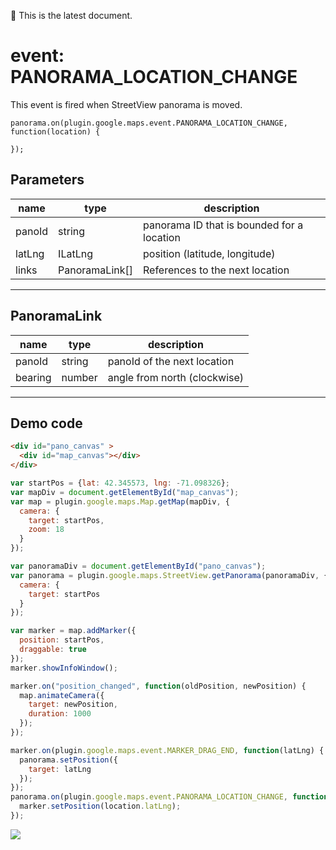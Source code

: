 :green_heart: This is the latest document.

# event: PANORAMA_LOCATION_CHANGE

This event is fired when StreetView panorama is moved.

```
panorama.on(plugin.google.maps.event.PANORAMA_LOCATION_CHANGE, function(location) {

});
```

## Parameters

name           | type           | description
---------------|----------------|-------------------------------------------------
panoId         | string         | panorama ID that is bounded for a location
latLng         | ILatLng        | position (latitude, longitude)
links          | PanoramaLink[] | References to the next location
----------------------------------------------------------------------------------

## PanoramaLink

name           | type           | description
---------------|----------------|-------------------------------------------------
panoId         | string         | panoId of the next location
bearing        | number         | angle from north (clockwise)
----------------------------------------------------------------------------------



## Demo code

```html
<div id="pano_canvas" >
  <div id="map_canvas"></div>
</div>
```

```js
var startPos = {lat: 42.345573, lng: -71.098326};
var mapDiv = document.getElementById("map_canvas");
var map = plugin.google.maps.Map.getMap(mapDiv, {
  camera: {
    target: startPos,
    zoom: 18
  }
});

var panoramaDiv = document.getElementById("pano_canvas");
var panorama = plugin.google.maps.StreetView.getPanorama(panoramaDiv, {
  camera: {
    target: startPos
  }
});

var marker = map.addMarker({
  position: startPos,
  draggable: true
});
marker.showInfoWindow();

marker.on("position_changed", function(oldPosition, newPosition) {
  map.animateCamera({
    target: newPosition,
    duration: 1000
  });
});

marker.on(plugin.google.maps.event.MARKER_DRAG_END, function(latLng) {
  panorama.setPosition({
    target: latLng
  });
});
panorama.on(plugin.google.maps.event.PANORAMA_LOCATION_CHANGE, function(location) {
  marker.setPosition(location.latLng);
});
```

![](image.gif)

